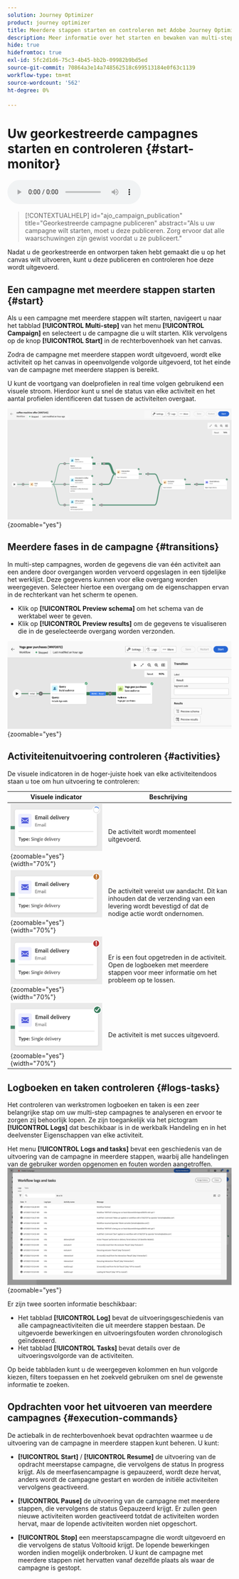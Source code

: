 ```yaml
---
solution: Journey Optimizer
product: journey optimizer
title: Meerdere stappen starten en controleren met Adobe Journey Optimizer
description: Meer informatie over het starten en bewaken van multi-step campagnes met Adobe Journey Optimizer
hide: true
hidefromtoc: true
exl-id: 5fc2d1d6-75c3-4b45-bb2b-09982b9bd5ed
source-git-commit: 70864a3e14a748562518c699513184e0f63c1139
workflow-type: tm+mt
source-wordcount: '562'
ht-degree: 0%

---
```


# Uw georkestreerde campagnes starten en controleren {#start-monitor}

<audio controls><source src="../ms/assets/do-not-localize/sound.mp3" type="audio/mpeg">Uw browser ondersteunt het audio-element niet.</audio>

>[!CONTEXTUALHELP]
>id="ajo_campaign_publication"
>title="Georkestreerde campagne publiceren"
>abstract="Als u uw campagne wilt starten, moet u deze publiceren. Zorg ervoor dat alle waarschuwingen zijn gewist voordat u ze publiceert."


Nadat u de georkestreerde en ontworpen taken hebt gemaakt die u op het canvas wilt uitvoeren, kunt u deze publiceren en controleren hoe deze wordt uitgevoerd.

## Een campagne met meerdere stappen starten {#start}

Als u een campagne met meerdere stappen wilt starten, navigeert u naar het tabblad **[!UICONTROL Multi-step]** van het menu **[!UICONTROL Campaign]** en selecteert u de campagne die u wilt starten. Klik vervolgens op de knop **[!UICONTROL Start]** in de rechterbovenhoek van het canvas.

Zodra de campagne met meerdere stappen wordt uitgevoerd, wordt elke activiteit op het canvas in opeenvolgende volgorde uitgevoerd, tot het einde van de campagne met meerdere stappen is bereikt.

U kunt de voortgang van doelprofielen in real time volgen gebruikend een visuele stroom. Hierdoor kunt u snel de status van elke activiteit en het aantal profielen identificeren dat tussen de activiteiten overgaat.

![](assets/workflow-execution.png){zoomable="yes"}

## Meerdere fases in de campagne {#transitions}

In multi-step campagnes, worden de gegevens die van één activiteit aan een andere door overgangen worden vervoerd opgeslagen in een tijdelijke het werklijst. Deze gegevens kunnen voor elke overgang worden weergegeven. Selecteer hiertoe een overgang om de eigenschappen ervan in de rechterkant van het scherm te openen.

* Klik op **[!UICONTROL Preview schema]** om het schema van de werktabel weer te geven.
* Klik op **[!UICONTROL Preview results]** om de gegevens te visualiseren die in de geselecteerde overgang worden verzonden.

![](assets/transition.png){zoomable="yes"}

## Activiteitenuitvoering controleren {#activities}

De visuele indicatoren in de hoger-juiste hoek van elke activiteitendoos staan u toe om hun uitvoering te controleren:

| Visuele indicator | Beschrijving |
|-----|------------|
| ![](assets/activity-status-pending.png){zoomable="yes"}{width="70%"} | De activiteit wordt momenteel uitgevoerd. |
| ![](assets/activity-status-orange.png){zoomable="yes"}{width="70%"} | De activiteit vereist uw aandacht. Dit kan inhouden dat de verzending van een levering wordt bevestigd of dat de nodige actie wordt ondernomen. |
| ![](assets/activity-status-red.png){zoomable="yes"}{width="70%"} | Er is een fout opgetreden in de activiteit. Open de logboeken met meerdere stappen voor meer informatie om het probleem op te lossen. |
| ![](assets/activity-status-green.png){zoomable="yes"}{width="70%"} | De activiteit is met succes uitgevoerd. |

## Logboeken en taken controleren {#logs-tasks}

Het controleren van werkstromen logboeken en taken is een zeer belangrijke stap om uw multi-step campagnes te analyseren en ervoor te zorgen zij behoorlijk lopen. Ze zijn toegankelijk via het pictogram **[!UICONTROL Logs]** dat beschikbaar is in de werkbalk Handeling en in het deelvenster Eigenschappen van elke activiteit.

Het menu **[!UICONTROL Logs and tasks]** bevat een geschiedenis van de uitvoering van de campagne in meerdere stappen, waarbij alle handelingen van de gebruiker worden opgenomen en fouten worden aangetroffen.
![](assets/workflow-logs.png){zoomable="yes"}

Er zijn twee soorten informatie beschikbaar:

* Het tabblad **[!UICONTROL Log]** bevat de uitvoeringsgeschiedenis van alle campagneactiviteiten die uit meerdere stappen bestaan. De uitgevoerde bewerkingen en uitvoeringsfouten worden chronologisch geïndexeerd.
* Het tabblad **[!UICONTROL Tasks]** bevat details over de uitvoeringsvolgorde van de activiteiten.

Op beide tabbladen kunt u de weergegeven kolommen en hun volgorde kiezen, filters toepassen en het zoekveld gebruiken om snel de gewenste informatie te zoeken.

## Opdrachten voor het uitvoeren van meerdere campagnes {#execution-commands}

De actiebalk in de rechterbovenhoek bevat opdrachten waarmee u de uitvoering van de campagne in meerdere stappen kunt beheren. U kunt:

* **[!UICONTROL Start]** / **[!UICONTROL Resume]** de uitvoering van de opdracht   meerstapse campagne, die vervolgens de status In progress krijgt. Als de meerfasencampagne is gepauzeerd, wordt deze hervat, anders wordt de campagne gestart en worden de initiële activiteiten vervolgens geactiveerd.

* **[!UICONTROL Pause]** de uitvoering van de campagne met meerdere stappen, die vervolgens de status Gepauzeerd krijgt. Er zullen geen nieuwe activiteiten worden geactiveerd totdat de activiteiten worden hervat, maar de lopende activiteiten worden niet opgeschort.

* **[!UICONTROL Stop]** een meerstapscampagne die wordt uitgevoerd en die vervolgens de status Voltooid krijgt. De lopende bewerkingen worden indien mogelijk onderbroken. U kunt de campagne met meerdere stappen niet hervatten vanaf dezelfde plaats als waar de campagne is gestopt.
